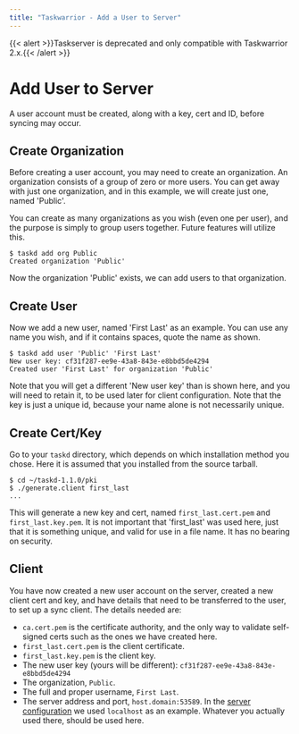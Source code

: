 ```yaml
---
title: "Taskwarrior - Add a User to Server"
---
```

{{< alert >}}Taskserver is deprecated and only compatible with Taskwarrior 2.x.{{< /alert >}}

# Add User to Server

A user account must be created, along with a key, cert and ID, before syncing may occur.

## Create Organization

Before creating a user account, you may need to create an organization.
An organization consists of a group of zero or more users.
You can get away with just one organization, and in this example, we will create just one, named 'Public'.

You can create as many organizations as you wish (even one per user), and the purpose is simply to group users together.
Future features will utilize this.

```
$ taskd add org Public
Created organization 'Public'
```

Now the organization 'Public' exists, we can add users to that organization.

## Create User

Now we add a new user, named 'First Last' as an example.
You can use any name you wish, and if it contains spaces, quote the name as shown.

```
$ taskd add user 'Public' 'First Last'
New user key: cf31f287-ee9e-43a8-843e-e8bbd5de4294
Created user 'First Last' for organization 'Public'
```

Note that you will get a different 'New user key' than is shown here, and you will need to retain it, to be used later for client configuration.
Note that the key is just a unique id, because your name alone is not necessarily unique.

## Create Cert/Key

Go to your `taskd` directory, which depends on which installation method you chose.
Here it is assumed that you installed from the source tarball.

```
$ cd ~/taskd-1.1.0/pki
$ ./generate.client first_last
...
```

This will generate a new key and cert, named `first_last.cert.pem` and `first_last.key.pem`.
It is not important that 'first_last' was used here, just that it is something unique, and valid for use in a file name.
It has no bearing on security.

## Client

You have now created a new user account on the server, created a new client cert and key, and have details that need to be transferred to the user, to set up a sync client.
The details needed are:

- `ca.cert.pem` is the certificate authority, and the only way to validate self-signed certs such as the ones we have created here.
- `first_last.cert.pem` is the client certificate.
- `first_last.key.pem` is the client key.
- The new user key (yours will be different): `cf31f287-ee9e-43a8-843e-e8bbd5de4294`
- The organization, `Public`.
- The full and proper username, `First Last`.
- The server address and port, `host.domain:53589`.
  In the [server configuration](../configure/) we used `localhost` as an example.
  Whatever you actually used there, should be used here.
